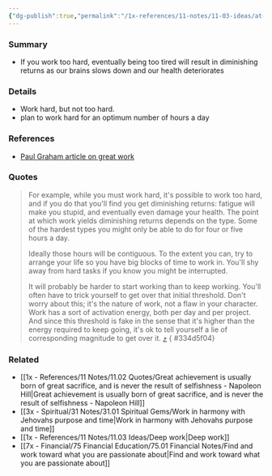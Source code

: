 ```yaml
---
{"dg-publish":true,"permalink":"/1x-references/11-notes/11-03-ideas/at-a-certain-point-working-harder-gives-only-diminishing-returns/","title":"At a certain point, working harder gives only diminishing returns","created":"2024-10-01T20:07:39.754+03:00","updated":"2024-10-01T22:15:25.410+03:00"}
---
```



### Summary
- If you work too hard, eventually being too tired will result in diminishing returns as our brains slows down and our health deteriorates

### Details
- Work hard, but not too hard.
- plan to work hard for an optimum number of hours a day

### References
- [Paul Graham article on great work](https://www.paulgraham.com/greatwork.html)

### Quotes
> For example, while you must work hard, it's possible to work too hard, and if you do that you'll find you get diminishing returns: fatigue will make you stupid, and eventually even damage your health. The point at which work yields diminishing returns depends on the type. Some of the hardest types you might only be able to do for four or five hours a day.
> 
> Ideally those hours will be contiguous. To the extent you can, try to arrange your life so you have big blocks of time to work in. You'll shy away from hard tasks if you know you might be interrupted.
> 
> It will probably be harder to start working than to keep working. You'll often have to trick yourself to get over that initial threshold. Don't worry about this; it's the nature of work, not a flaw in your character. Work has a sort of activation energy, both per day and per project. And since this threshold is fake in the sense that it's higher than the energy required to keep going, it's ok to tell yourself a lie of corresponding magnitude to get over it. [⤴️](https://omnivore.app/me/how-to-do-great-work-190c6c53ae0#334d5f04-55aa-43c7-bfea-4f035e75e978) 
{ #334d5f04}



### Related
- [[1x - References/11 Notes/11.02 Quotes/Great achievement is usually born of great sacrifice, and is never the result of selfishness - Napoleon Hill\|Great achievement is usually born of great sacrifice, and is never the result of selfishness - Napoleon Hill]]
- [[3x - Spiritual/31 Notes/31.01 Spiritual Gems/Work in harmony with Jehovahs purpose and time\|Work in harmony with Jehovahs purpose and time]]
- [[1x - References/11 Notes/11.03 Ideas/Deep work\|Deep work]]
- [[7x - Financial/75 Financial Education/75.01 Financial Notes/Find and work toward what you are passionate about\|Find and work toward what you are passionate about]]